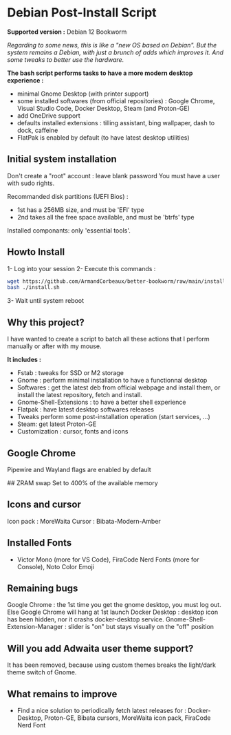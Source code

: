 # Debian Post-Install Script

**Supported version :** Debian 12 Bookworm

*Regarding to some news, this is like a "new OS based on Debian".*
*But the system remains a Debian, with just a brunch of adds which improves it.*
*And some tweaks to better use the hardware.*

**The  bash script performs tasks to have a more modern desktop experience :**
- minimal Gnome Desktop (with printer support)
- some installed softwares (from official repositories) :
Google Chrome, Visual Studio Code, Docker Desktop, Steam (and Proton-GE)
- add OneDrive support
- defaults installed extensions : tilling assistant, bing wallpaper, dash to dock, caffeine
- FlatPak is enabled by default (to have latest desktop utilities)

## Initial system installation
Don't create a "root" account : leave blank password
You must have a user with sudo rights.

Recommanded disk partitions (UEFI Bios) :
- 1st has a 256MB size, and must be 'EFI' type
- 2nd takes all the free space available, and must be 'btrfs' type

Installed componants: only 'essential tools'.

## Howto Install
1- Log into your session
2- Execute this commands :
```bash
wget https://github.com/ArmandCorbeaux/better-bookworm/raw/main/install.sh
bash ./install.sh
```
3- Wait until system reboot

## Why this project?
I have wanted to create a script to batch all these actions that I perform manually or after with my mouse.

**It includes :**
- Fstab : tweaks for SSD or M2 storage
- Gnome : perform minimal installation to have a functionnal desktop
- Softwares : get the latest deb from official webpage and install them, or install the latest repository, fetch and install.
- Gnome-Shell-Extensions : to have a better shell experience
- Flatpak : have latest desktop softwares releases
- Tweaks perform some post-installation operation (start services, ...)
- Steam: get latest Proton-GE
- Customization : cursor, fonts and icons

## Google Chrome
Pipewire and Wayland flags are enabled by default

## ZRAM swap
Set to 400% of the available memory

## Icons and cursor
Icon pack : MoreWaita
Cursor : Bibata-Modern-Amber
## Installed Fonts
- Victor Mono (more for VS Code), FiraCode Nerd Fonts (more for Console), Noto Color Emoji

## Remaining bugs
Google Chrome : the 1st time you get the gnome desktop, you must log out. Else Google Chrome will hang at 1st launch
Docker Desktop : desktop icon has been hidden, nor it crashs docker-desktop service.
Gnome-Shell-Extension-Manager : slider is "on" but stays visually on the "off" position

## Will you add Adwaita user theme support?
It has been removed, because using custom themes breaks the light/dark theme switch of Gnome.

## What remains to improve
- Find a nice solution to periodically fetch latest releases for : Docker-Desktop, Proton-GE, Bibata cursors, MoreWaita icon pack, FiraCode Nerd Font

